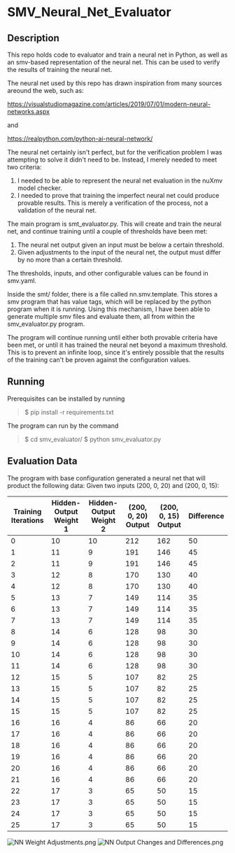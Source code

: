 # SMV_Neural_Net_Evaluator

## Description
This repo holds code to evaluator and train a neural net in Python, as well as an smv-based representation of the neural net. This can be used to verify the results of training the neural net.

The neural net used by this repo has drawn inspiration from many sources areound the web, such as:

https://visualstudiomagazine.com/articles/2019/07/01/modern-neural-networks.aspx

and

https://realpython.com/python-ai-neural-network/


The neural net certainly isn't perfect, but for the verification problem I was attempting to solve it didn't need to be. Instead, I merely needed to meet two criteria:
1. I needed to be able to represent the neural net evaluation in the nuXmv model checker.
2. I needed to prove that training the imperfect neural net could produce provable results. This is merely a verification of the process, not a validation of the neural net.

The main program is smt_evaluator.py. This will create and train the neural net, and continue training until a couple of thresholds have been met:
1. The neural net output given an input must be below a certain threshold.
2. Given adjustments to the input of the neural net, the output must differ by no more than a certain threshold.

The thresholds, inputs, and other configurable values can be found in smv.yaml.

Inside the smt/ folder, there is a file called nn.smv.template. This stores a smv program that has value tags, which will be replaced by the python program when it is running. Using this mechanism, I have been able to generate multiple smv files and evaluate them, all from within the smv_evaluator.py program.

The program will continue running until either both provable criteria have been met, or until it has trained the neural net beyond a maximum threshold. This is to prevent an infinite loop, since it's entirely possible that the results of the training can't be proven against the configuration values.

## Running 
Prerequisites can be installed by running
>$ pip install -r requirements.txt

The program can run by the command
>$ cd smv_evaluator/
>$ python smv_evaluator.py


## Evaluation Data
The program with base configuration generated a neural net that will product the following data:
Given two inputs (200, 0, 20) and (200, 0, 15):

| Training Iterations | Hidden-Output Weight 1 | Hidden-Output Weight 2 | (200, 0, 20) Output | (200, 0, 15) Output | Difference |
|---|---|---|---|---|---|
|0|10|10|212|162|50|
|1|11|9|191|146|45|
|2|11|9|191|146|45|
|3|12|8|170|130|40|
|4|12|8|170|130|40|
|5|13|7|149|114|35|
|6|13|7|149|114|35|
|7|13|7|149|114|35|
|8|14|6|128|98|30|
|9|14|6|128|98|30|
|10|14|6|128|98|30|
|11|14|6|128|98|30|
|12|15|5|107|82|25|
|13|15|5|107|82|25|
|14|15|5|107|82|25|
|15|15|5|107|82|25|
|16|16|4|86|66|20|
|17|16|4|86|66|20|
|18|16|4|86|66|20|
|19|16|4|86|66|20|
|20|16|4|86|66|20|
|21|16|4|86|66|20|
|22|17|3|65|50|15|
|23|17|3|65|50|15|
|24|17|3|65|50|15|
|25|17|3|65|50|15|

![NN Weight Adjustments.png](https://github.com/jdunn-git/SMV_Neural_Net_Evaluator/blob/main/NN%20Weight%20Adjustments.png "Differences in the neural net weights over the course of training")
![NN Output Changes and Differences.png](https://github.com/jdunn-git/SMV_Neural_Net_Evaluator/blob/main/NN%20Output%20Changes%20and%20Differences.png "Differences in the neural net output for the two inputs over the course of training")
